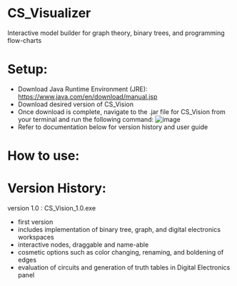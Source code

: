 # CS_Visualizer
Interactive model builder for graph theory, binary trees, and programming flow-charts

# Setup:
- Download Java Runtime Environment (JRE): https://www.java.com/en/download/manual.jsp
- Download desired version of CS_Vision
- Once download is complete, navigate to the .jar file for CS_Vision from your terminal and run the following command:
  ![image](https://github.com/Anidragon/CS_Visualizer/assets/81329162/aee44a90-2a78-4a26-804e-6fa3a003f7ac)
- Refer to documentation below for version history and user guide
  
# How to use:



# Version History:

version 1.0 : CS_Vision_1.0.exe
- first version
- includes implementation of binary tree, graph, and digital electronics workspaces
- interactive nodes, draggable and name-able
- cosmetic options such as color changing, renaming, and boldening of edges
- evaluation of circuits and generation of truth tables in Digital Electronics panel
